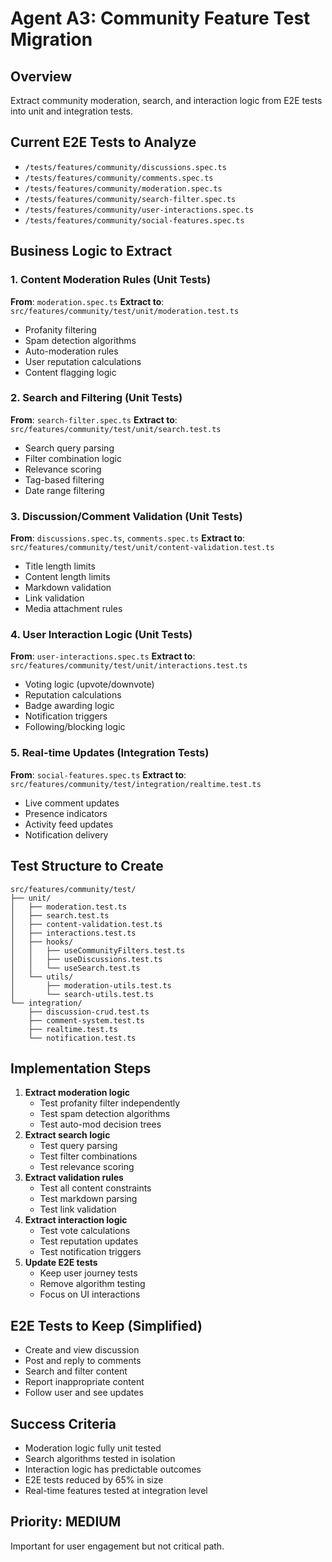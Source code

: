 # Agent A3: Community Feature Test Migration

## Overview
Extract community moderation, search, and interaction logic from E2E tests into unit and integration tests.

## Current E2E Tests to Analyze
- `/tests/features/community/discussions.spec.ts`
- `/tests/features/community/comments.spec.ts`
- `/tests/features/community/moderation.spec.ts`
- `/tests/features/community/search-filter.spec.ts`
- `/tests/features/community/user-interactions.spec.ts`
- `/tests/features/community/social-features.spec.ts`

## Business Logic to Extract

### 1. Content Moderation Rules (Unit Tests)
**From**: `moderation.spec.ts`
**Extract to**: `src/features/community/test/unit/moderation.test.ts`
- Profanity filtering
- Spam detection algorithms
- Auto-moderation rules
- User reputation calculations
- Content flagging logic

### 2. Search and Filtering (Unit Tests)
**From**: `search-filter.spec.ts`
**Extract to**: `src/features/community/test/unit/search.test.ts`
- Search query parsing
- Filter combination logic
- Relevance scoring
- Tag-based filtering
- Date range filtering

### 3. Discussion/Comment Validation (Unit Tests)
**From**: `discussions.spec.ts`, `comments.spec.ts`
**Extract to**: `src/features/community/test/unit/content-validation.test.ts`
- Title length limits
- Content length limits
- Markdown validation
- Link validation
- Media attachment rules

### 4. User Interaction Logic (Unit Tests)
**From**: `user-interactions.spec.ts`
**Extract to**: `src/features/community/test/unit/interactions.test.ts`
- Voting logic (upvote/downvote)
- Reputation calculations
- Badge awarding logic
- Notification triggers
- Following/blocking logic

### 5. Real-time Updates (Integration Tests)
**From**: `social-features.spec.ts`
**Extract to**: `src/features/community/test/integration/realtime.test.ts`
- Live comment updates
- Presence indicators
- Activity feed updates
- Notification delivery

## Test Structure to Create

```
src/features/community/test/
├── unit/
│   ├── moderation.test.ts
│   ├── search.test.ts
│   ├── content-validation.test.ts
│   ├── interactions.test.ts
│   ├── hooks/
│   │   ├── useCommunityFilters.test.ts
│   │   ├── useDiscussions.test.ts
│   │   └── useSearch.test.ts
│   └── utils/
│       ├── moderation-utils.test.ts
│       └── search-utils.test.ts
└── integration/
    ├── discussion-crud.test.ts
    ├── comment-system.test.ts
    ├── realtime.test.ts
    └── notification.test.ts
```

## Implementation Steps

1. **Extract moderation logic**
   - Test profanity filter independently
   - Test spam detection algorithms
   - Test auto-mod decision trees
2. **Extract search logic**
   - Test query parsing
   - Test filter combinations
   - Test relevance scoring
3. **Extract validation rules**
   - Test all content constraints
   - Test markdown parsing
   - Test link validation
4. **Extract interaction logic**
   - Test vote calculations
   - Test reputation updates
   - Test notification triggers
5. **Update E2E tests**
   - Keep user journey tests
   - Remove algorithm testing
   - Focus on UI interactions

## E2E Tests to Keep (Simplified)
- Create and view discussion
- Post and reply to comments
- Search and filter content
- Report inappropriate content
- Follow user and see updates

## Success Criteria
- Moderation logic fully unit tested
- Search algorithms tested in isolation
- Interaction logic has predictable outcomes
- E2E tests reduced by 65% in size
- Real-time features tested at integration level

## Priority: MEDIUM
Important for user engagement but not critical path.